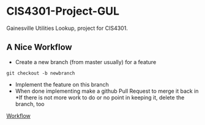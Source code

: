 CIS4301-Project-GUL
===================

Gainesville Utilities Lookup, project for CIS4301.

A Nice Workflow
----------

* Create a new branch (from master usually) for a feature

``` git checkout -b newbranch ```
* Implement the feature on this branch
* When done implementing make a github Pull Request to merge it back in
*If there is not more work to do or no point in keeping it,
    delete the branch, too

[Workflow](https://guides.github.com/introduction/flow/index.html)
